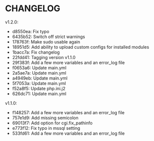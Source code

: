 CHANGELOG
=========

v1.2.0:

* d8550ea: Fix typo
* 6435b52: Switch off strict warnings
* 178763f: Make sudo usable again
* 18951d5: Add ability to upload custom configs for installed modules
* 1bacc7a: Fix changelog
* 22fdd41: Tagging version v1.1.0
* 29f383f: Add a few more variables and an error_log file
* f0653a6: Update main.yml
* 2a5ae7a: Update main.yml
* a4949eb: Update main.yml
* 5f7053a: Update main.yml
* f52a8f5: Update php.ini.j2
* 626dc71: Update main.yml

v1.1.0:

* f148257: Add a few more variables and an error_log file
* 757e1d9: Add missing semicolon
* 69013f7: Add option for cgi.fix_pathinfo
* e773f12: Fix typo in mssql setting
* 533fd61: Add a few more variables and an error_log file

